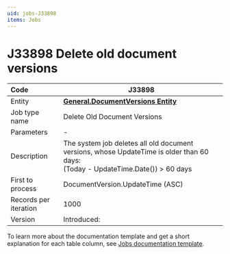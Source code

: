 ```yaml
---
uid: jobs-J33898
items: Jobs
---
```


# J33898 Delete old document versions

| Code                  | J33898 |
| :-------------------- | ------------------------------------------------------------|
| Entity                | **[General.DocumentVersions Entity](xref:General.DocumentVersions)**                      |
| Job type name         | Delete Old Document Versions                                                              |
| Parameters            | \-                                                                                        |
| Description           | The system job deletes all old document versions, whose UpdateTime is older than 60 days:<br/> (Today - UpdateTime.Date()) > 60 days |
| First to process      | DocumentVersion.UpdateTime (ASC)                                                          |
| Records per iteration | 1000                                                                                      |
| Version               | Introduced:                                                                               |

To learn more about the documentation template and get a short explanation for each table column, see [Jobs documentation template](template.md).
